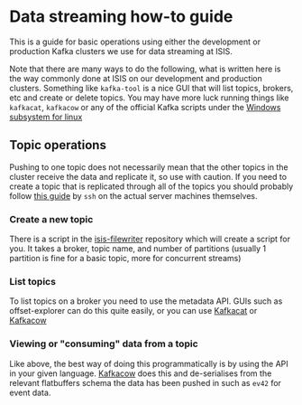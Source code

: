 # Data streaming how-to guide

This is a guide for basic operations using either the development or production Kafka clusters we use for data streaming at ISIS. 

Note that there are many ways to do the following, what is written here is the way commonly done at ISIS on our development and production clusters. Something like `kafka-tool` is a nice GUI that will list topics, brokers, etc and create or delete topics. You may have more luck running things like `kafkacat`, `kafkacow` or any of the official Kafka scripts under the [Windows subsystem for linux](https://docs.microsoft.com/en-gb/windows/wsl/install-win10)

## Topic operations

Pushing to one topic does not necessarily mean that the other topics in the cluster receive the data and replicate it, so use with caution. If you need to create a topic that is replicated through all of the topics you should probably follow [this guide](https://coralogix.com/blog/create-kafka-topics-in-3-easy-steps/) by `ssh` on the actual server machines themselves. 

### Create a new topic
There is a script in the [isis-filewriter](https://github.com/ISISComputingGroup/isis-filewriter/tree/master/scripts) repository which will create a script for you. It takes a broker, topic name, and number of partitions (usually 1 partition is fine for a basic topic, more for concurrent streams)

### List topics
To list topics on a broker you need to use the metadata API. GUIs such as offset-explorer can do this quite easily, or you can use [Kafkacat](https://github.com/edenhill/kafkacat) or [Kafkacow](https://github.com/ess-dmsc/kafkacow)

### Viewing or "consuming" data from a topic 
Like above, the best way of doing this programmatically is by using the API in your given language. [Kafkacow](https://github.com/ess-dmsc/kafkacow) does this and de-serialises from the relevant flatbuffers schema the data has been pushed in such as `ev42` for event data. 
